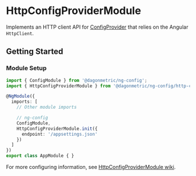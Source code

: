 # HttpConfigProviderModule

Implements an HTTP client API for [ConfigProvider](https://github.com/DagonMetric/ng-config/blob/master/modules/ng-config/src/config-provider.ts) that relies on the Angular `HttpClient`.

## Getting Started

### Module Setup

```typescript
import { ConfigModule } from '@dagonmetric/ng-config';
import { HttpConfigProviderModule } from '@dagonmetric/ng-config/http-config-provider';

@NgModule({
  imports: [
    // Other module imports

    // ng-config
    ConfigModule,
    HttpConfigProviderModule.init({
      endpoint: '/appsettings.json'
    })
  ]
})
export class AppModule { }
```

For more configuring information, see [HttpConfigProviderModule wiki](https://github.com/DagonMetric/ng-config/wiki/HttpConfigProviderModule).
